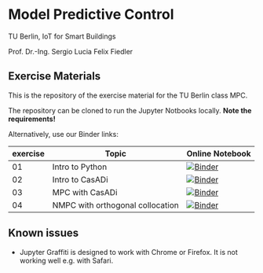 # Model Predictive Control
TU Berlin, IoT for Smart Buildings

Prof. Dr.-Ing. Sergio Lucia
Felix Fiedler

## Exercise Materials

This is the repository of the exercise material for the TU Berlin class MPC.

The repository can be cloned to run the Jupyter Notbooks locally.
**Note the requirements!**

Alternatively, use our Binder links:

| exercise  | Topic  | Online Notebook  |
|---|---|---|
| 01  | Intro to Python | [![Binder](https://mybinder.org/badge_logo.svg)](https://mybinder.org/v2/gh/4flixt/TUB_IoT_MPC20/master?filepath=E1%2F01_Introduction.ipynb)  |
| 02  | Intro to CasADi | [![Binder](https://mybinder.org/badge_logo.svg)](https://mybinder.org/v2/gh/4flixt/TUB_IoT_MPC20.git/master?filepath=%2FE2%2F02_Introduction_CasADi.ipynb)  |
| 03 | MPC with CasADi | [![Binder](https://mybinder.org/badge_logo.svg)](https://mybinder.org/v2/gh/4flixt/TUB_IoT_MPC20.git/master?filepath=%2FE3%2F03_MPC_with_CasADi.ipynb) |
| 04 | NMPC with orthogonal collocation | [![Binder](https://mybinder.org/badge_logo.svg)](https://mybinder.org/v2/gh/4flixt/TUB_IoT_MPC20.git/master?filepath=%2FE4%2F04_Continuous_MPC_OrthogonalCollocation.ipynb) |

## Known issues

- Jupyter Graffiti is designed to work with Chrome or Firefox. It is not working well e.g. with Safari.

